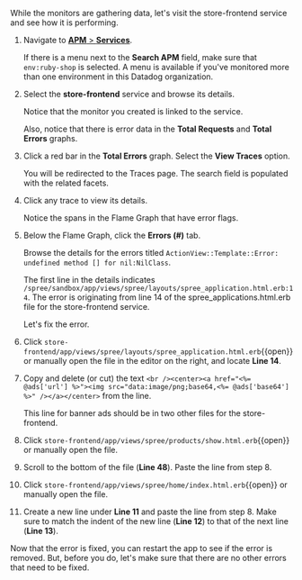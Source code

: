 While the monitors are gathering data, let's visit the store-frontend service and see how it is performing. 

1. Navigate to <a href="https://app.datadoghq.com/apm/services" target="_datadog">**APM** > **Services**</a>. <p> If there is a menu next to the **Search APM** field, make sure that `env:ruby-shop` is selected. A menu is available if you've monitored more than one environment in this Datadog organization.

2. Select the **store-frontend** service and browse its details. <p> Notice that the monitor you created is linked to the service. <p> Also, notice that there is error data in the **Total Requests** and **Total Errors** graphs.

3. Click a red bar in the **Total Errors** graph. Select the **View Traces** option. <p> You will be redirected to the Traces page. The search field is populated with the related facets. 

4. Click any trace to view its details. <p> Notice the spans in the Flame Graph that have error flags.

5. Below the Flame Graph, click the **Errors (#)** tab. <p> Browse the details for the errors titled `ActionView::Template::Error: undefined method [] for nil:NilClass`. <p> The first line in the details indicates `/spree/sandbox/app/views/spree/layouts/spree_application.html.erb:14`. The error is originating from line 14 of the spree_applications.html.erb file for the store-frontend service. <p> Let's fix the error.

6. Click `store-frontend/app/views/spree/layouts/spree_application.html.erb`{{open}} or manually open the file in the editor on the right, and locate **Line 14**.

7. Copy and delete (or cut) the text `<br /><center><a href="<%= @ads['url'] %>"><img src="data:image/png;base64,<%= @ads['base64'] %>" /></a></center>` from the line. <p> This line for banner ads should be in two other files for the store-frontend.

8. Click `store-frontend/app/views/spree/products/show.html.erb`{{open}} or manually open the file. 

9. Scroll to the bottom of the file (**Line 48**). Paste the line from step 8.

10. Click `store-frontend/app/views/spree/home/index.html.erb`{{open}} or manually open the file. 

11. Create a new line under **Line 11** and paste the line from step 8. Make sure to match the indent of the new line (**Line 12**) to that of the next line (**Line 13**).

Now that the error is fixed, you can restart the app to see if the error is removed. But, before you do, let's make sure that there are no other errors that need to be fixed.